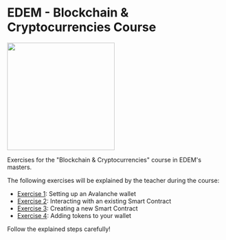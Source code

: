 # EDEM - Blockchain  & Cryptocurrencies Course

<img width="250" src="https://assets.website-files.com/6059b554e81c705f9dd2dd32/6100222344a9783fbdf5a4f2_Group%203004.svg">

Exercises for the "Blockchain & Cryptocurrencies" course in EDEM's masters.

The following exercises will be explained by the teacher during the course:

* [Exercise 1](exercise1): Setting up an Avalanche wallet
* [Exercise 2](exercise2): Interacting with an existing Smart Contract
* [Exercise 3](exercise3): Creating a new Smart Contract
* [Exercise 4](exercise4): Adding tokens to your wallet

Follow the explained steps carefully!
